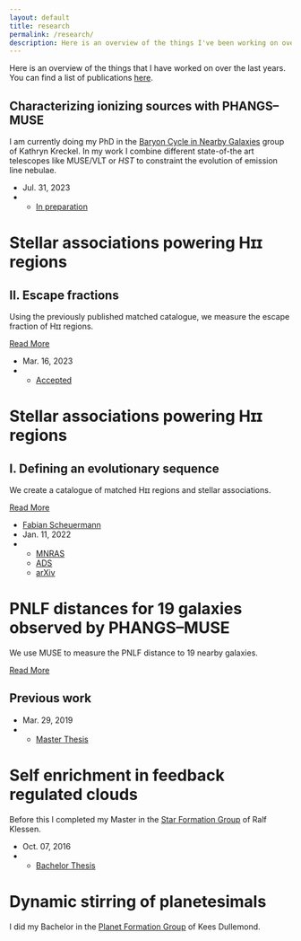 ```yaml
---
layout: default
title: research
permalink: /research/
description: Here is an overview of the things I've been working on over the last years
---
```


Here is an overview of the things that I have worked on over the last years. You can find a list of publications [here](/research/publications).

## Characterizing ionizing sources with PHANGS–MUSE

I am currently doing my PhD in the [Baryon Cycle in Nearby Galaxies](https://wwwstaff.ari.uni-heidelberg.de/kkreckel/) group of Kathryn Kreckel. In my work I combine different state-of-the art telescopes like MUSE/VLT or *HST* to constraint the evolution of emission line nebulae. 

<div class="blog-card">
<div class="meta">
    <div class="photo" style="background-image: url(/assets/img/escape_fraction.png)"></div>
    <ul class="details">
    <li class="date">Jul. 31, 2023</li>
    <li class="tags">
        <ul>
        <li><a href="#">In preparation</a></li>
        </ul>
    </li>
    </ul>
</div>
<div class="description">
    <h1>Stellar associations powering Hɪɪ regions</h1>
    <h2>II. Escape fractions</h2>
    <p>Using the previously published matched catalogue, we measure the escape fraction of Hɪɪ regions.</p>
    <p class="read-more">
    <a href="/research/escape_fractions">Read More</a>
    </p>
</div>
</div>

<div class="blog-card alt">
<div class="meta">
    <div class="photo" style="background-image: url(/assets/img/HII_region_evolution.jpg)"></div>
    <ul class="details">
    <li class="date">Mar. 16, 2023</li>
    <li class="tags">
        <ul>
        <li><a href="#">Accepted</a></li>
        </ul>
    </li>
    </ul>
</div>
<div class="description">
    <h1>Stellar associations powering Hɪɪ regions</h1>
    <h2>I. Defining an evolutionary sequence</h2>
    <p>We create a catalogue of matched Hɪɪ regions and stellar associations.</p>
    <p class="read-more">
    <a href="/research/evolution">Read More</a>
    </p>
</div>
</div>

<div class="blog-card">
<div class="meta">
    <div class="photo" style="background-image: url(/assets/img/pnlf_single.png)"></div>
    <ul class="details">
    <li class="author"><a href="#">Fabian Scheuermann</a></li>
    <li class="date">Jan. 11, 2022</li>
    <li class="tags">
        <ul>
        <li><a href="http://dx.doi.org/10.1093/mnras/stac110">MNRAS</a></li>
        <li><a href="https://ui.adsabs.harvard.edu/abs/2022MNRAS.511.6087S">ADS</a></li>
        <li><a href="https://arxiv.org/abs/2201.04641">arXiv</a></li>
        </ul>
    </li>
    </ul>
</div>
<div class="description">
    <h1>PNLF distances for 19 galaxies observed by PHANGS–MUSE</h1>
    <p>We use MUSE to measure the PNLF distance to 19 nearby galaxies.</p>
    <p class="read-more">
    <a href="/research/pnlf">Read More</a>
    </p>
</div>
</div>


## Previous work

<div class="blog-card alt">
<div class="meta">
    <div class="photo" style="background-image: url(/assets/img/msc_thesis.png)"></div>
    <ul class="details">
    <li class="date">Mar. 29, 2019</li>
    <li class="tags">
        <ul>
        <li><a href="#">Master Thesis</a></li>
        </ul>
    </li>
    </ul>
</div>
<div class="description">
    <h1>Self enrichment in feedback regulated clouds</h1>
    <p>Before this I completed my Master in the <a href="http://klessen.org/">Star Formation Group</a> of Ralf Klessen.</p>
</div>
</div>


<div class="blog-card">
<div class="meta">
    <div class="photo" style="background-image: url(/assets/img/bsc_thesis.png)"></div>
    <ul class="details">
    <li class="date">Oct. 07, 2016</li>
    <li class="tags">
        <ul>
        <li><a href="#">Bachelor Thesis</a></li>
        </ul>
    </li>
    </ul>
</div>
<div class="description">
    <h1>Dynamic stirring of planetesimals</h1>
    <p>I did my Bachelor in the <a href="http://www.ita.uni-heidelberg.de/~dullemond/">Planet Formation Group</a> of Kees Dullemond.</p>
</div>
</div>
